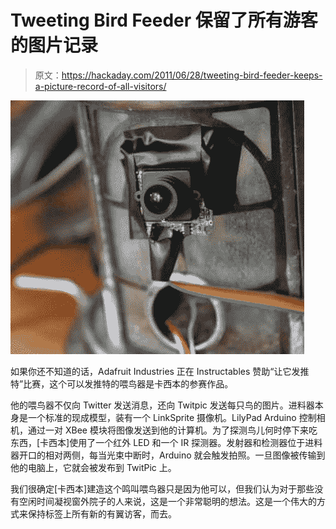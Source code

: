 # Tweeting Bird Feeder 保留了所有游客的图片记录

> 原文：<https://hackaday.com/2011/06/28/tweeting-bird-feeder-keeps-a-picture-record-of-all-visitors/>

![wireless_tweeting_bird_feeder](img/1cba6d92e99b414f9569b9ca89903a9d.png "wireless_tweeting_bird_feeder")

如果你还不知道的话，Adafruit Industries 正在 Instructables 赞助“让它发推特”比赛，这个可以发推特的喂鸟器是卡西本的参赛作品。

他的喂鸟器不仅向 Twitter 发送消息，还向 Twitpic 发送每只鸟的图片。进料器本身是一个标准的现成模型，装有一个 LinkSprite 摄像机。LilyPad Arduino 控制相机，通过一对 XBee 模块将图像发送到他的计算机。为了探测鸟儿何时停下来吃东西，[卡西本]使用了一个红外 LED 和一个 IR 探测器。发射器和检测器位于进料器开口的相对两侧，每当光束中断时，Arduino 就会触发拍照。一旦图像被传输到他的电脑上，它就会被发布到 TwitPic 上。

我们很确定[卡西本]建造这个鸣叫喂鸟器只是因为他可以，但我们认为对于那些没有空闲时间凝视窗外院子的人来说，这是一个非常聪明的想法。这是一个伟大的方式来保持标签上所有新的有翼访客，而去。